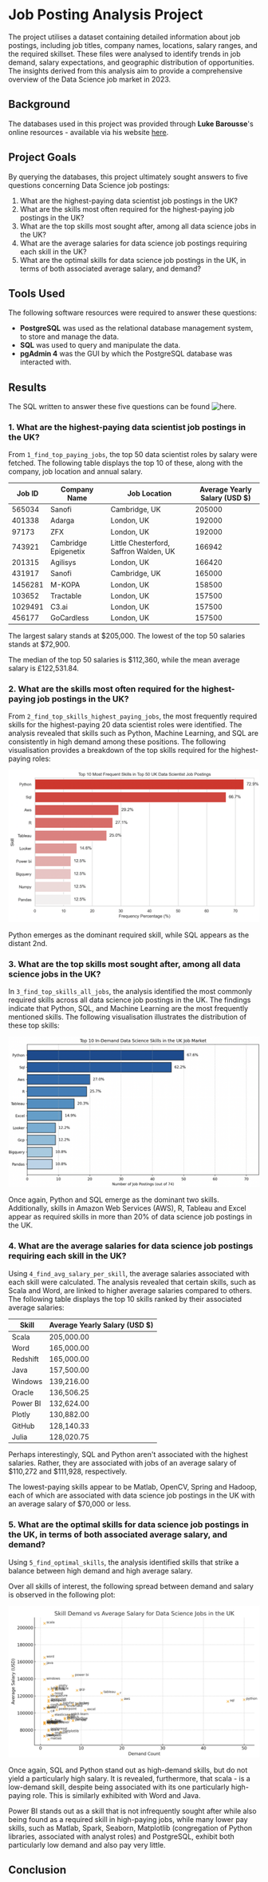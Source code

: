 # Job Posting Analysis Project 

The project utilises a dataset containing detailed information about job postings, including job titles, company names, locations, salary ranges, and the required skillset. These files were analysed to identify trends in job demand, salary expectations, and geographic distribution of opportunities. The insights derived from this analysis aim to provide a comprehensive overview of the Data Science job market in 2023.

## Background

The databases used in this project was provided through __Luke Barousse__'s online resources - available via his website [here](https://www.lukebarousse.com/sql). 

## Project Goals

By querying the databases, this project ultimately sought answers to five questions concerning Data Science job postings: 

1. What are the highest-paying data scientist job postings in the UK? 
2. What are the skills most often required for the highest-paying job postings in the UK?
3. What are the top skills most sought after, among all data science jobs in the UK?
4. What are the average salaries for data science job postings requiring each skill in the UK? 
5. What are the optimal skills for data science job postings in the UK, in terms of both associated average salary, and demand? 

## Tools Used

The following software resources were required to answer these questions: 

- **PostgreSQL** was used as the relational database management system, to store and manage the data. 
- **SQL** was used to query and manipulate the data. 
- **pgAdmin 4** was the GUI by which the PostgreSQL database was interacted with.

## Results

The SQL written to answer these five questions can be found ![here](https://github.com/danielhaslam/Job_Data_Analysis_SQL/tree/main/project_sql). 

### 1. What are the highest-paying data scientist job postings in the UK?

From `1_find_top_paying_jobs`, the top 50 data scientist roles by salary were fetched. The following table displays the top 10 of these, along with the company, job location and annual salary.

| Job ID  | Company Name              | Job Location                             | Average Yearly Salary (USD $) |
|---------|---------------------------|------------------------------------------|----------------------------|
| 565034  | Sanofi                    | Cambridge, UK                            | 205000                     |
| 401338  | Adarga                    | London, UK                               | 192000                     |
| 97173   | ZFX                       | London, UK                               | 192000                     |
| 743921  | Cambridge Epigenetix      | Little Chesterford, Saffron Walden, UK   | 166942                     |
| 201315  | Agilisys                  | London, UK                               | 166420                     |
| 431917  | Sanofi                    | Cambridge, UK                            | 165000                     |
| 1456281 | M-KOPA                    | London, UK                               | 158500                     |
| 103652  | Tractable                 | London, UK                               | 157500                     |
| 1029491 | C3.ai                     | London, UK                               | 157500                     |
| 456177  | GoCardless                | London, UK                               | 157500                     |

The largest salary stands at $205,000. 
The lowest of the top 50 salaries stands at $72,900. 

The median of the top 50 salaries is $112,360, while the mean average salary is 
£122,531.84. 

### 2. What are the skills most often required for the highest-paying job postings in the UK?

From `2_find_top_skills_highest_paying_jobs`, the most frequently required skills for the highest-paying 20 data scientist roles were identified. The analysis revealed that skills such as Python, Machine Learning, and SQL are consistently in high demand among these positions. The following visualisation provides a breakdown of the top skills required for the highest-paying roles:

![](results/2_visual.png)

Python emerges as the dominant required skill, while SQL appears as the distant 2nd.


### 3. What are the top skills most sought after, among all data science jobs in the UK?

In `3_find_top_skills_all_jobs`, the analysis identified the most commonly required skills across all data science job postings in the UK. The findings indicate that Python, SQL, and Machine Learning are the most frequently mentioned skills. The following visualisation illustrates the distribution of these top skills:

![](results/3_visual.png)

Once again, Python and SQL emerge as the dominant two skills. Additionally, skills in Amazon Web Services (AWS), R, Tableau and Excel appear as required skills in more than 20% of data science job postings in the UK.

### 4. What are the average salaries for data science job postings requiring each skill in the UK?

Using `4_find_avg_salary_per_skill`, the average salaries associated with each skill were calculated. The analysis revealed that certain skills, such as Scala and Word, are linked to higher average salaries compared to others. The following table displays the top 10 skills ranked by their associated average salaries:

| Skill     | Average Yearly Salary (USD $) |
|-----------|---------------------|
| Scala     | 205,000.00          |
| Word      | 165,000.00          |
| Redshift  | 165,000.00          |
| Java      | 157,500.00          |
| Windows   | 139,216.00          |
| Oracle    | 136,506.25          |
| Power BI  | 132,624.00          |
| Plotly    | 130,882.00          |
| GitHub    | 128,140.33          |
| Julia     | 128,020.75          |

Perhaps interestingly, SQL and Python aren't associated with the highest salaries. Rather, they are associated with jobs of an average salary of $110,272 and $111,928, respectively. 

The lowest-paying skills appear to be Matlab, OpenCV, Spring and Hadoop, each of which are associated with data science job postings in the UK with an average salary of $70,000 or less.

### 5. What are the optimal skills for data science job postings in the UK, in terms of both associated average salary, and demand?

Using `5_find_optimal_skills`, the analysis identified skills that strike a balance between high demand and high average salary. 

Over all skills of interest, the following spread between demand and salary is observed in the following plot: 

![](results/5_visual.png)

Once again, SQL and Python stand out as high-demand skills, but do not yield a particularly high salary. It is revealed, furthermore, that scala - is a low-demand skill, despite being associated with its one particularly high-paying role. This is similarly exhibited with Word and Java.

Power BI stands out as a skill that is not infrequently sought after while also being found as a required skill in high-paying jobs, while many lower pay skills, such as Matlab, Spark, Seaborn, Matplotlib (congregation of Python libraries, associated with analyst roles) and PostgreSQL, exhibit both particularly low demand and also pay very little.

## Conclusion